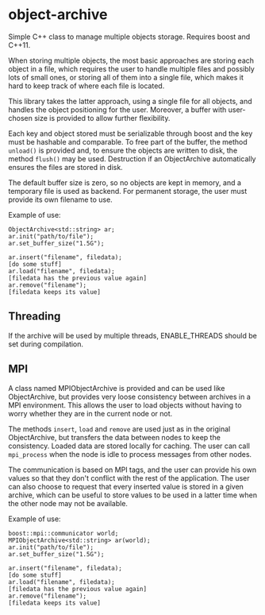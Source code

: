 object-archive
==============

Simple C++ class to manage multiple objects storage. Requires boost and C++11.

When storing multiple objects, the most basic approaches are storing each object
in a file, which requires the user to handle multiple files and possibly lots of
small ones, or storing all of them into a single file, which makes it hard to
keep track of where each file is located.

This library takes the latter approach, using a single file for all objects, and
handles the object positioning for the user. Moreover, a buffer with user-chosen
size is provided to allow further flexibility.

Each key and object stored must be serializable through boost and the key must
be hashable and comparable. To free part of the buffer, the method `unload()` is
provided and, to ensure the objects are written to disk, the method `flush()`
may be used. Destruction if an ObjectArchive automatically ensures the files are
stored in disk.

The default buffer size is zero, so no objects are kept in memory, and a
temporary file is used as backend. For permanent storage, the user must provide
its own filename to use.

Example of use:
```
ObjectArchive<std::string> ar;
ar.init("path/to/file");
ar.set_buffer_size("1.5G");

ar.insert("filename", filedata);
[do some stuff]
ar.load("filename", filedata);
[filedata has the previous value again]
ar.remove("filename");
[filedata keeps its value]
```

Threading
---------

If the archive will be used by multiple threads, ENABLE_THREADS should be set
during compilation.

MPI
---------

A class named MPIObjectArchive is provided and can be used like ObjectArchive,
but provides very loose consistency between archives in a MPI environment. This
allows the user to load objects without having to worry whether they are in the
current node or not.

The methods `insert`, `load` and `remove` are used just as in the original
ObjectArchive, but transfers the data between nodes to keep the consistency.
Loaded data are stored locally for caching. The user can call `mpi_process` when
the node is idle to process messages from other nodes.

The communication is based on MPI tags, and the user can provide his own values
so that they don't conflict with the rest of the application. The user can also
choose to request that every inserted value is stored in a given archive, which
can be useful to store values to be used in a latter time when the other node
may not be available.

Example of use:
```
boost::mpi::communicator world;
MPIObjectArchive<std::string> ar(world);
ar.init("path/to/file");
ar.set_buffer_size("1.5G");

ar.insert("filename", filedata);
[do some stuff]
ar.load("filename", filedata);
[filedata has the previous value again]
ar.remove("filename");
[filedata keeps its value]
```
